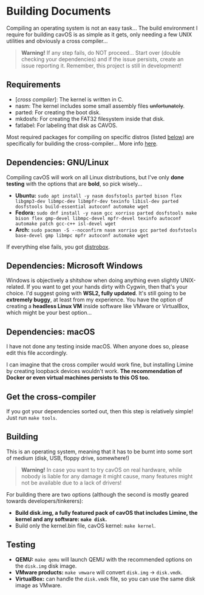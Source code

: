 # Building Documents

Compiling an operating system is not an easy task... The build environment I require for building cavOS is as simple as it gets, only needing a few UNIX utilities and obviously a cross compiler...

> **Warning!** If any step fails, do NOT proceed... Start over (double checking your dependencies) and if the issue persists, create an issue reporting it. Remember, this project is still in development!

## Requirements
- \[*cross compiler*]: The kernel is written in C.
- nasm: The kernel includes some small assembly files ~~unfortunately~~.
- parted: For creating the boot disk.
- mkdosfs: For creating the FAT32 filesystem inside that disk.
- fatlabel: For labeling that disk as CAVOS.

Most required packages for compiling on specific distros (listed [below](#dependencies-gnulinux)) are specifically for building the cross-compiler... More info [here](https://wiki.osdev.org/GCC_Cross-Compiler).

## Dependencies: GNU/Linux
Compiling cavOS will work on all Linux distributions, but I've only **done testing** with the options that are **bold**, so pick wisely...

- **Ubuntu:** `sudo apt install -y nasm dosfstools parted bison flex libgmp3-dev libmpc-dev libmpfr-dev texinfo libisl-dev parted dosfstools build-essential autoconf automake wget`
- **Fedora:** `sudo dnf install -y nasm gcc xorriso parted dosfstools make bison flex gmp-devel libmpc-devel mpfr-devel texinfo autoconf automake patch gcc-c++ isl-devel wget`
- **Arch:** `sudo pacman -S --noconfirm nasm xorriso gcc parted dosfstools base-devel gmp libmpc mpfr autoconf automake wget`

If everything else fails, you got [distrobox](https://github.com/89luca89/distrobox).

## Dependencies: Microsoft Windows
Windows is objectively a shitshow when doing anything even slightly UNIX-related. If you want to get your hands dirty with Cygwin, then that's your choice. I'd suggest going with **WSL2, fully updated**. It's still going to be **extremely buggy**, at least from my experience. You have the option of creating a **headless Linux VM** inside software like VMware or VirtualBox, which might be your best option...

## Dependencies: macOS
I have not done any testing inside macOS. When anyone does so, please edit this file accordingly.

I can imagine that the cross compiler would work fine, but installing Limine by creating loopback devices wouldn't work. **The recommendation of Docker or even virtual machines persists to this OS too.**

## Get the cross-compiler
If you got your dependencies sorted out, then this step is relatively simple! Just run `make tools`.

## Building
This is an operating system, meaning that it has to be burnt into some sort of medium (disk, USB, floppy drive, somewhere!)

> **Warning!** In case you want to try cavOS on real hardware, while nobody is liable for any damage it might cause, many features might not be available due to a lack of drivers!

For building there are two options (although the second is mostly geared towards developers/tinkerers):
- **Build disk.img, a fully featured pack of cavOS that includes Limine, the kernel and any software: `make disk`.**
- Build only the kernel.bin file, cavOS kernel: `make kernel`.

## Testing
- **QEMU:** `make qemu` will launch QEMU with the recommended options on the `disk.img` disk image.
- **VMware products:** `make vmware` will convert `disk.img` -> `disk.vmdk`.
- **VirtualBox:** can handle the `disk.vmdk` file, so you can use the same disk image as VMware.
